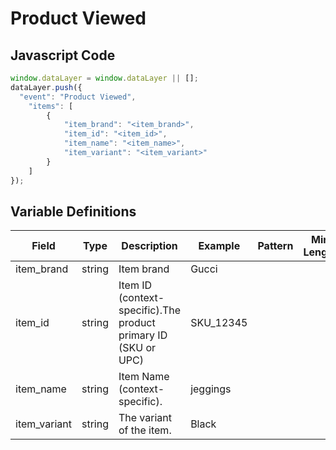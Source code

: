 # Product Viewed

### 

## Javascript Code
```js
window.dataLayer = window.dataLayer || [];
dataLayer.push({
  "event": "Product Viewed",
    "items": [
        {
            "item_brand": "<item_brand>",
            "item_id": "<item_id>",
            "item_name": "<item_name>",
            "item_variant": "<item_variant>"
        }
    ]
});
```

## Variable Definitions

|Field|Type|Description|Example|Pattern|Min Length|Max Length|Minimum|Maximum|Multiple Of|
| --- | --- | --- | --- | --- | --- | --- | --- | --- | --- |
|item_brand|string|Item brand|Gucci|||||||
|item_id|string|Item ID \(context-specific\).The product primary ID \(SKU or UPC\) |SKU\_12345|||||||
|item_name|string|Item Name \(context-specific\).|jeggings|||||||
|item_variant|string|The variant of the item.|Black|||||||



